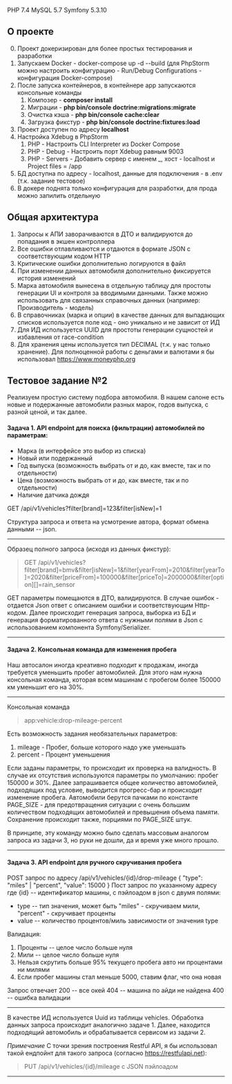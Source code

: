 PHP 7.4
MySQL 5.7
Symfony 5.3.10

## О проекте

0. Проект докеризирован для более простых тестирования и разработки
1. Запускаем Docker - docker-compose up -d --build (для PhpStorm можно настроить конфигурацию - Run/Debug Configurations - конфигурация Docker-compose)
2. После запуска контейнеров, в контейнере app запускаются консольные команды  
    1. Композер - **composer install**
    2. Миграции - **php bin/console doctrine:migrations:migrate**
    3. Очистка кэша - **php bin/console cache:clear**
    4. Загрузка фикстур - **php bin/console doctrine:fixtures:load**
3. Проект доступен по адресу **localhost**
4. Настройка Xdebug в PhpStorm
   1. PHP - Настроить CLI Interpreter из Docker Compose 
   2. PHP - Debug - Настроить порт Xdebug равным 9003
   3. PHP - Servers - Добавить сервер с именем _, хост - localhost и Project files = /app
5. БД доступна по адресу - localhost, данные для подключения - в .env (т.к. задание тестовое)
6. В докере поднята только конфигурация для разработки, для прода можно запилить отдельную

## Общая архитектура
1. Запросы к АПИ заворачиваются в ДТО и валидируются до попадания в экшен контроллера
2. Все ошибки отлавливаются и отдаются в формате JSON с соответствующим кодом HTTP
3. Критические ошибки дополнительно логируются в файл
4. При изменении данных автомобиля дополнительно фиксируется история изменений
5. Марка автомобиля вынесена в отдельную таблицу для простоты генерации UI и контроля за вводимыми данными. Также можно использовать для связанных справочных данных (например: Производитель - модель)
6. В справочниках (марка и опции) в качестве данных для выпадающих списков используется поле код - оно уникально и не зависит от ИД
7. Для ИД используется UUID для простоты генерации сущностей и избавления от race-condition
8. Для хранения цены используется тип DECIMAL (т.к. у нас только хранение). Для полноценной работы с деньгами и валютами я бы использовал https://www.moneyphp.org

## Тестовое задание №2
Реализуем простую систему подбора автомобиля. В нашем салоне есть новые и подержанные автомобили разных марок, годов выпуска, с разной ценой, и так далее.

#### Задача 1. API endpoint для поиска (фильтрации) автомобилей по параметрам:
- Марка (в интерфейсе это выбор из списка)
- Новый или подержанный
- Год выпуска (возможность выбрать от и до, как вместе, так и по отдельности)
- Цена (возможность выбрать от и до, как вместе, так и по отдельности)
- Наличие датчика дождя

GET /api/v1/vehicles?filter[brand]=123&filter[isNew]=1

Структура запроса и ответа на усмотрение автора, формат обмена данными -- json.

---

Образец полного запроса (исходя из данных фикстур):
>GET /api/v1/vehicles?filter[brand]=bmv&filter[isNew]=1&filter[yearFrom]=2010&filter[yearTo]=2020&filter[priceFrom]=100000&filter[priceTo]=2000000&filter[option][]=rain_sensor

GET параметры помещаются в ДТО, валидируются. 
В случае ошибок - отдается Json ответ с описанием ошибки и соответствующим Http-кодом.
Далее происходит генерация запроса, выборка из БД и генерация форматированного ответа с нужными полями в Json с использованием компонента Symfony/Serializer.

---
#### Задача 2. Консольная команда для изменения пробега
Наш автосалон иногда креативно подходит к продажам, иногда требуется уменьшить пробег автомобилей. Для этого нам нужна консольная команда, которая всем машинам с пробегом более 150000 км уменьшит его на 30%.

---

Консольная команда
>app:vehicle:drop-mileage-percent

Есть возможность задания необязательных параметров:
1. mileage - Пробег, больше которого надо уже уменьшать
2. percent - Процент уменьшения

Если заданы параметры, то происходит их проверка на валидность. 
В случае их отсутствия используются параметры по умолчанию: пробег 150000 и 30%. 
Далее запрашивается общее количество автомобилей, подходящих под условие, выводится прогресс-бар и происходит изменение пробега. 
Автомобили берутся пачками по константе PAGE_SIZE - для предотвращения ситуации с очень большим количеством подходящих автомобилей и превышения объема памяти.
Сохранение происходит также, порциями по PAGE_SIZE штук.

В принципе, эту команду можно было сделать массовым аналогом запроса из задачи 3, но руки не дошли, да и время уже много прошло.

---

#### Задача 3. API endpoint для ручного скручивания пробега
POST запрос по адресу /api/v1/vehicles/{id}/drop-mileage
{
    "type": "miles" | "percent",
    "value": 15000
}
Пост запрос по указанному адресу где {id} -- идентификатор машины, с пэйлоадом в json с двумя полями:
- type -- тип значения, может быть "miles" - скручиваем мили, "percent" - скручивает проценты
- value -- количество процентов/миль зависимости от значения type

Валидация:
1. Проценты -- целое число больше нуля
2. Мили -- целое число больше нуля
3. Нельзя скрутить больше 95% текущего пробега авто ни процентами ни милями
4. Если пробег машины стал меньше 5000, ставим флаг, что она новая

Запрос отвечает 
200 -- все окей
404 -- машина по айди не найдена
400 -- ошибка валидации

---

В качестве ИД используется Uuid из таблицы vehicles.
Обработка данных запроса происходит аналогично задаче 1.
Далее, находится подходящий автомобиль и обрабатывается сервисом из задачи 2.

*Примечание*
С точки зрения построения Restful API, я бы использовал такой ендпойнт для такого запроса (согласно https://restfulapi.net):
> PUT /api/v1/vehicles/{id}/mileage с JSON пэйлоадом

---

